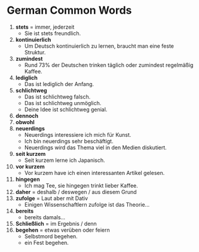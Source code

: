 # German Common Words
1. **stets** = immer, jederzeit
    * Sie ist stets freundlich.
2. **kontinuierlich**
    * Um Deutsch kontinuierlich zu lernen, braucht man eine feste Struktur.
3. **zumindest**
    * Rund 73% der Deutschen trinken täglich oder zumindest regelmäßig Kaffee.
4. **lediglich**
    * Das ist lediglich der Anfang.
5. **schlichtweg**
    * Das ist schlichtweg falsch.
    * Das ist schlichtweg unmöglich.
    * Deine Idee ist schlichtweg genial.
6. **dennoch**
7. **obwohl**
8. **neuerdings**
    * Neuerdings interessiere ich mich für Kunst.
    * Ich bin neuerdings sehr beschäftigt.
    * Neuerdings wird das Thema viel in den Medien diskutiert.
9. **seit kurzem**
    * Seit kurzem lerne ich Japanisch.
10. **vor kurzem**
    * Vor kurzem have ich einen interessanten Artikel gelesen.
11. **hingegen**
    * Ich mag Tee, sie hingegen trinkt lieber Kaffee.
12. **daher** = deshalb / deswegen / aus diesem Grund
13. **zufolge** = Laut aber mit Dativ
    * Einigen Wissenschaftlern zufolge ist das Theorie...
14. **bereits**
    * bereits damals...
15. **Schließlich** = im Ergebnis / denn
16. **begehen** = etwas verüben oder feiern
    * Selbstmord begehen.
    * ein Fest begehen.
